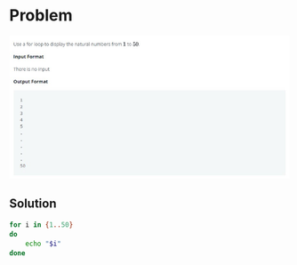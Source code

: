 # Problem

![problem](/Linux/bash/Looping_with_Numbers/problem.jpg)

## Solution

```bash
for i in {1..50}
do
    echo "$i"
done
```
